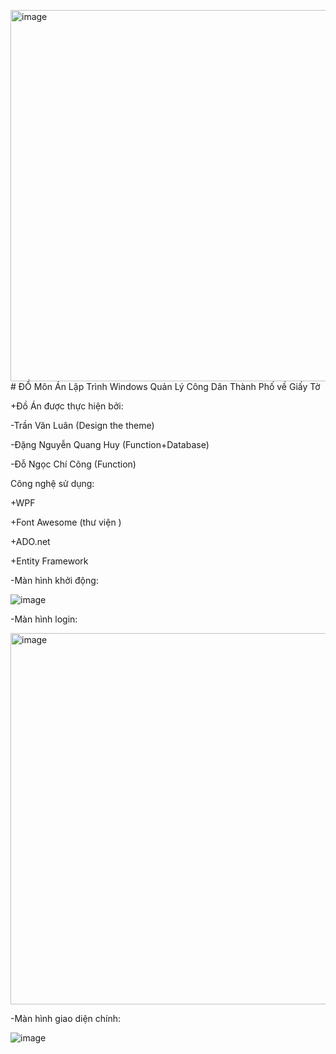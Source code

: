 <img width="594" alt="image" src="https://github.com/ZeusCoderBE/Manage-city-citizens-paperwork/assets/117000361/9c8c7e58-004c-46c5-9ee4-6f839aaf911d"># ĐỒ Môn Án Lập Trình Windows Quản Lý Công Dân Thành Phố về Giấy Tờ


+Đồ Án được thực hiện bởi:

-Trần Văn Luân (Design the theme)


-Đặng Nguyễn Quang Huy (Function+Database)


-Đỗ Ngọc Chí Công (Function)


Công nghệ sử dụng:

+WPF

+Font Awesome (thư viện )

+ADO.net

+Entity Framework

-Màn hình khởi động:


![image](https://github.com/ZeusCoderBE/Manage-city-citizens-paperwork/assets/117000361/9fb5b56f-cd1a-4680-8a15-530852014cae)






-Màn hình login:



<img width="594" alt="image" src="https://github.com/ZeusCoderBE/Manage-city-citizens-paperwork/assets/117000361/9e9587a1-79ec-49bc-b46d-3247b4801da6">


-Màn hình giao diện chính:


![image](https://github.com/huydeptrai1/QLCDTPCuaHuy/assets/117000361/d1bee599-f311-4f15-a233-4305b432b139)






